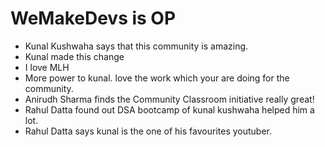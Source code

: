 # WeMakeDevs is OP

- Kunal Kushwaha says that this community is amazing.
- Kunal made this change
- I love MLH
- More power to kunal. love the work which your are doing for the community.
- Anirudh Sharma finds the Community Classroom initiative really great!
- Rahul Datta found out DSA bootcamp of kunal kushwaha helped him a lot.
- Rahul Datta says kunal is the one of his favourites youtuber.
